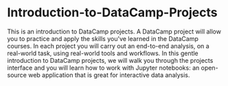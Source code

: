 # Introduction-to-DataCamp-Projects
This is an introduction to DataCamp projects. A DataCamp project will allow you to practice and apply the skills you've learned in the DataCamp courses. In each project you will carry out an end-to-end analysis, on a real-world task, using real-world tools and workflows. In this gentle introduction to DataCamp projects, we will walk you through the projects interface and you will learn how to work with Jupyter notebooks: an open-source web application that is great for interactive data analysis.

